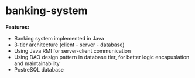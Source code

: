 ﻿# banking-system
**Features:**
* Banking system implemented in Java
* 3-tier architecture (client - server - database)
* Using Java RMI for server-client communication
* Using DAO design pattern in database tier, for better logic encapuslation and maintainability
* PostreSQL database
 
